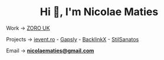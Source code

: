 <h1 align="center">Hi 👋, I'm Nicolae Maties</h1>

 Work → [ZORO UK](https://www.zoro.co.uk)

 Projects → [ievent.ro](https://www.ievent.ro) - [Gapsly](https://www.gapsly.com) - [BacklinkX](https://www.backlinkx.io) - [StilSanatos](https://www.stilsanatos.ro) <br />

 Email → **nicolaematies@gmail.com**


